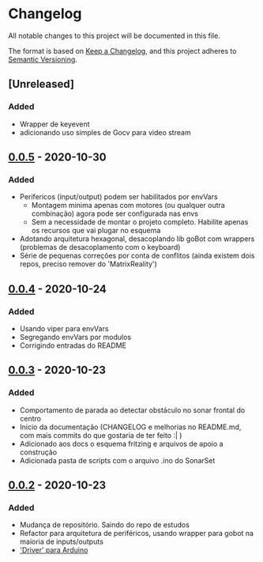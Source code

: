 # Changelog

All notable changes to this project will be documented in this file.

The format is based on [Keep a Changelog](https://keepachangelog.com/en/1.0.0/),
and this project adheres to [Semantic Versioning](https://semver.org/spec/v2.0.0.html).

## [Unreleased]

### Added 
- Wrapper de keyevent
- adicionando uso simples de Gocv para video stream

## [0.0.5] - 2020-10-30

### Added

- Perifericos (input/output) podem ser habilitados por envVars
    - Montagem minima apenas com motores (ou qualquer outra combinação) agora pode ser configurada nas envs
    - Sem a necessidade de montar o projeto completo. Habilite apenas os recursos que vai plugar no esquema
- Adotando arquitetura hexagonal, desacoplando lib goBot com wrappers (problemas de desacoplamento com o keyboard)
- Série de pequenas correções por conta de conflitos (ainda existem dois repos, preciso remover do 'MatrixReality')


## [0.0.4] - 2020-10-24

### Added

- Usando viper para envVars
- Segregando envVars por modulos
- Corrigindo entradas do README

## [0.0.3] - 2020-10-23

### Added

- Comportamento de parada ao detectar obstáculo no sonar frontal do centro
- Inicio da documentação (CHANGELOG e melhorias no README.md, com mais commits do que gostaria de ter feito :| )
- Adicionado aos docs o esquema fritzing e arquivos de apoio a construção
- Adicionada pasta de scripts com o arquivo .ino do SonarSet


## [0.0.2] - 2020-10-23

### Added

- Mudança de repositório. Saindo do repo de estudos
- Refactor para arquitetura de periféricos, usando wrapper para gobot na maioria de inputs/outputs
- ['Driver' para Arduino](https://github.com/hybridgroup/gobot/blob/a8f33b2fc012951104857c485e85b35bf5c4cb9d/drivers/i2c/README.md)

[0.0.5]: https://github.com/jtonynet/autogo/compare/v0.0.4...v0.0.5
[0.0.4]: https://github.com/jtonynet/autogo/compare/v0.0.3...v0.0.4
[0.0.3]: https://github.com/jtonynet/autogo/compare/v0.0.2...v0.0.3
[0.0.2]: https://github.com/jtonynet/autogo/releases/tag/v0.0.2
